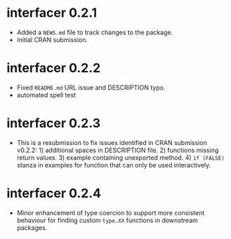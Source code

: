 # interfacer 0.2.1

* Added a `NEWS.md` file to track changes to the package.
* Initial CRAN submission.

# interfacer 0.2.2

* Fixed `README.md` URL issue and DESCRIPTION typo.
* automated spell test

# interfacer 0.2.3

* This is a resubmission to fix issues identified in CRAN submission v0.2.2: 1) 
additional spaces in DESCRIPTION file. 2) functions missing return values. 3) 
example containing unexported method. 4) `if (FALSE)` stanza in examples for 
function that can only be used interactively.

# interfacer 0.2.4

* Minor enhancement of type coercion to support more consistent behaviour for
finding custom `type.XX` functions in downstream packages.